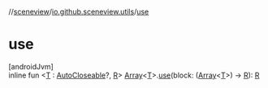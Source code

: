//[sceneview](../../index.md)/[io.github.sceneview.utils](index.md)/[use](use.md)

# use

[androidJvm]\
inline fun &lt;[T](use.md) : [AutoCloseable](https://developer.android.com/reference/kotlin/java/lang/AutoCloseable.html)?, [R](use.md)&gt; [Array](https://kotlinlang.org/api/latest/jvm/stdlib/kotlin/-array/index.html)&lt;[T](use.md)&gt;.[use](use.md)(block: ([Array](https://kotlinlang.org/api/latest/jvm/stdlib/kotlin/-array/index.html)&lt;[T](use.md)&gt;) -&gt; [R](use.md)): [R](use.md)
